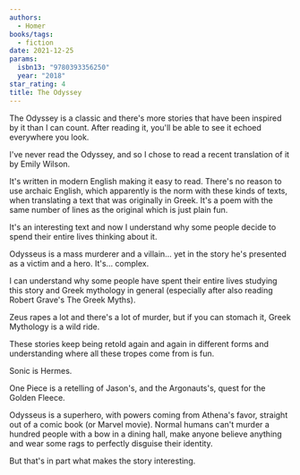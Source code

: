```yaml
---
authors:
  - Homer
books/tags:
  - fiction
date: 2021-12-25
params:
  isbn13: "9780393356250"
  year: "2018"
star_rating: 4
title: The Odyssey
---
```


The Odyssey is a classic and there's more stories that have been inspired by it than I can count. After reading it, you'll be able to see it echoed everywhere you look.

<!--more-->

I've never read the Odyssey, and so I chose to read a recent translation of it by Emily Wilson.

It's written in modern English making it easy to read. There's no reason to use archaic English, which apparently is the norm with these kinds of texts, when translating a text that was originally in Greek. It's a poem with the same number of lines as the original which is just plain fun.

It's an interesting text and now I understand why some people decide to spend their entire lives thinking about it.

Odysseus is a mass murderer and a villain… yet in the story he's presented as a victim and a hero. It's… complex.

I can understand why some people have spent their entire lives studying this story and Greek mythology in general (especially after also reading Robert Grave's The Greek Myths).

Zeus rapes a lot and there's a lot of murder, but if you can stomach it, Greek Mythology is a wild ride.

These stories keep being retold again and again in different forms and understanding where all these tropes come from is fun.

Sonic is Hermes.

One Piece is a retelling of Jason's, and the Argonauts's, quest for the Golden Fleece.

Odysseus is a superhero, with powers coming from Athena's favor, straight out of a comic book (or Marvel movie). Normal humans can't murder a hundred people with a bow in a dining hall, make anyone believe anything and wear some rags to perfectly disguise their identity.

But that's in part what makes the story interesting.
